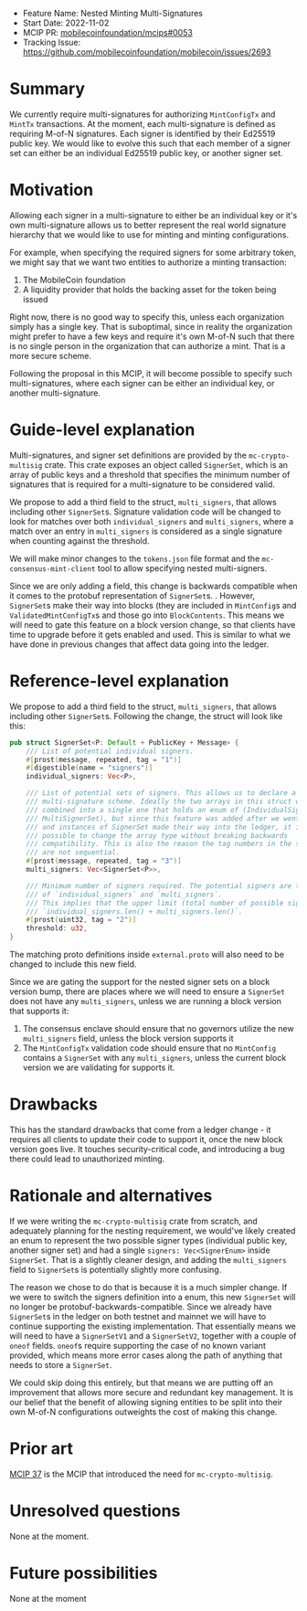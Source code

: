 - Feature Name: Nested Minting Multi-Signatures
- Start Date: 2022-11-02
- MCIP PR: [mobilecoinfoundation/mcips#0053](https://github.com/mobilecoinfoundation/mcips/pull/0053)
- Tracking Issue: https://github.com/mobilecoinfoundation/mobilecoin/issues/2693

# Summary
[summary]: #summary

We currently require multi-signatures for authorizing `MintConfigTx` and `MintTx` transactions. At the moment, each multi-signature is defined as requiring M-of-N signatures. Each signer is identified by their Ed25519 public key.
We would like to evolve this such that each member of a signer set can either be an individual Ed25519 public key, or another signer set.

# Motivation
[motivation]: #motivation

Allowing each signer in a multi-signature to either be an individual key or it's own multi-signature allows us to better represent the real world signature hierarchy that we would like to use for minting and minting configurations.

For example, when specifying the required signers for some arbitrary token, we might say that we want two entities to authorize a minting transaction:
1. The MobileCoin foundation
2. A liquidity provider that holds the backing asset for the token being issued

Right now, there is no good way to specify this, unless each organization simply has a single key. That is suboptimal, since in reality the organization might prefer to have a few keys and require it's own M-of-N such that there is no single person in the organization that can authorize a mint. That is a more secure scheme.

Following the proposal in this MCIP, it will become possible to specify such multi-signatures, where each signer can be either an individual key, or another multi-signature.

# Guide-level explanation
[guide-level-explanation]: #guide-level-explanation

Multi-signatures, and signer set definitions are provided by the `mc-crypto-multisig` crate. This crate exposes an object called `SignerSet`, which is an array of public keys and a threshold that specifies the minimum number of signatures that is required for a multi-signature to be considered valid.

We propose to add a third field to the struct, `multi_signers`, that allows including other `SignerSet`s. Signature validation code will be changed to look for matches over both `individual_signers` and `multi_signers`, where a match over an entry in `multi_signers` is considered as a single signature when counting against the threshold.

We will make minor changes to the `tokens.json` file format and the `mc-consensus-mint-client` tool to allow specifying nested multi-signers.

Since we are only adding a field, this change is backwards compatible when it comes to the protobuf representation of `SignerSet`s. . However, `SignerSet`s make their way into blocks (they are included in `MintConfig`s and `ValidatedMintConfigTx`s and those go into `BlockContents`. This means we will need to gate this feature on a block version change, so that clients have time to upgrade before it gets enabled and used. This is similar to what we have done in previous changes that affect data going into the ledger.

# Reference-level explanation
[reference-level-explanation]: #reference-level-explanation

We propose to add a third field to the struct, `multi_signers`, that allows including other `SignerSet`s. Following the change, the struct will look like this:
```rust
pub struct SignerSet<P: Default + PublicKey + Message> {
    /// List of potential individual signers.
    #[prost(message, repeated, tag = "1")]
    #[digestible(name = "signers")]
    individual_signers: Vec<P>,

    /// List of potential sets of signers. This allows us to declare a nested
    /// multi-signature scheme. Ideally the two arrays in this struct would be
    /// combined into a single one that holds an enum of (IndividualSigner,
    /// MultiSignerSet), but since this feature was added after we went live
    /// and instances of SignerSet made their way into the ledger, it is not
    /// possible to change the array type without breaking backwards
    /// compatibility. This is also the reason the tag numbers in the struct
    /// are not sequential.
    #[prost(message, repeated, tag = "3")]
    multi_signers: Vec<SignerSet<P>>,

    /// Minimum number of signers required. The potential signers are the union
    /// of `individual_signers` and `multi_signers`.
    /// This implies that the upper limit (total number of possible signers) is
    /// `individual_signers.len() + multi_signers.len()`.
    #[prost(uint32, tag = "2")]
    threshold: u32,
}
```

The matching proto definitions inside `external.proto` will also need to be changed to include this new field.

Since we are gating the support for the nested signer sets on a block version bump, there are places where we will need to ensure a `SignerSet` does not have any `multi_signers`, unless we are running a block version that supports it:
1. The consensus enclave should ensure that no governors utilize the new `multi_signers` field, unless the block version supports it
1. The `MintConfigTx` validation code should ensure that no `MintConfig` contains a `SignerSet` with any `multi_signers`, unless the current block version we are validating for supports it.


# Drawbacks
[drawbacks]: #drawbacks

This has the standard drawbacks that come from a ledger change - it requires all clients to update their code to support it, once the new block version goes live. It touches security-critical code, and introducing a bug there could lead to unauthorized minting.

# Rationale and alternatives
[rationale-and-alternatives]: #rationale-and-alternatives

If we were writing the `mc-crypto-multisig` crate from scratch, and adequately planning for the nesting requirement, we would've likely created an enum to represent the two possible signer types (individual public key, another signer set) and had a single `signers: Vec<SignerEnum>` inside `SignerSet`. That is a slightly cleaner design, and adding the `multi_signers` field to `SignerSet`s is potentially slightly more confusing.

The reason we chose to do that is because it is a much simpler change. If we were to switch the signers definition into a enum, this new `SignerSet` will no longer be protobuf-backwards-compatible. Since we already have `SignerSet`s in the ledger on both testnet and mainnet we will have to continue supporting the existing implementation. That essentially means we will need to have a `SignerSetV1` and a `SignerSetV2`, together with a couple of `oneof` fields. `oneof`s require supporting the case of no known variant provided, which means more error cases along the path of anything that needs to store a `SignerSet`.

We could skip doing this entirely, but that means we are putting off an improvement that allows more secure and redundant key management. It is our belief that the benefit of allowing signing entities to be split into their own M-of-N configurations outweights the cost of making this change.

# Prior art
[prior-art]: #prior-art

[MCIP 37](0037-minting.md) is the MCIP that introduced the need for `mc-crypto-multisig`.

# Unresolved questions
[unresolved-questions]: #unresolved-questions

None at the moment.

# Future possibilities
[future-possibilities]: #future-possibilities

None at the moment
